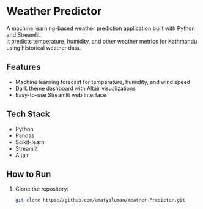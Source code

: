 # Weather Predictor

A machine learning-based weather prediction application built with Python and Streamlit.  
It predicts temperature, humidity, and other weather metrics for Kathmandu using historical weather data.

## Features
- Machine learning forecast for temperature, humidity, and wind speed
- Dark theme dashboard with Altair visualizations
- Easy-to-use Streamlit web interface

## Tech Stack
- Python
- Pandas
- Scikit-learn
- Streamlit
- Altair

## How to Run
1. Clone the repository:
   ```bash
   git clone https://github.com/amatyaluman/Weather-Predictor.git
